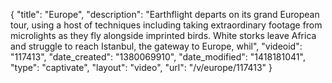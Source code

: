 {
    "title": "Europe",
    "description": "Earthflight departs on its grand European tour, using a host of techniques including taking extraordinary footage from microlights as they fly alongside imprinted birds. White storks leave Africa and struggle to reach Istanbul, the gateway to Europe, whil",
    "videoid": "117413",
    "date_created": "1380069910",
    "date_modified": "1418181041",
    "type": "captivate",
    "layout": "video",
    "url": "\/v\/europe\/117413"
}